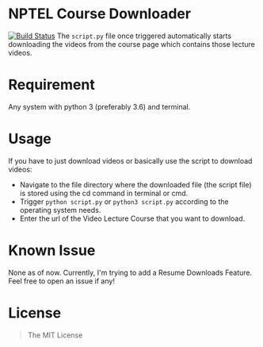 # NPTEL Course Downloader
[![Build Status](https://travis-ci.org/dewanshrawat15/nptel-downloader.svg?branch=CI-tests)](https://travis-ci.org/dewanshrawat15/nptel-downloader)
The ```script.py``` file once triggered automatically starts downloading the videos from the course page which contains those lecture videos.

# Requirement
Any system with python 3 (preferably 3.6) and terminal.

# Usage
If you have to just download videos or basically use the script to download videos:
- Navigate to the file directory where the downloaded file (the script file) is stored using the cd command in terminal or cmd.
- Trigger ```python script.py``` or ```python3 script.py``` according to the operating system needs.
- Enter the url of the Video Lecture Course that you want to download.

# Known Issue
None as of now. Currently, I'm trying to add a Resume Downloads Feature. Feel free to open an issue if any!

# License
> The MIT License
